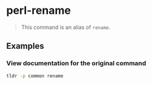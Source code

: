 # perl-rename

> This command is an alias of `rename`.

## Examples

### View documentation for the original command

```bash
tldr -p common rename
```
